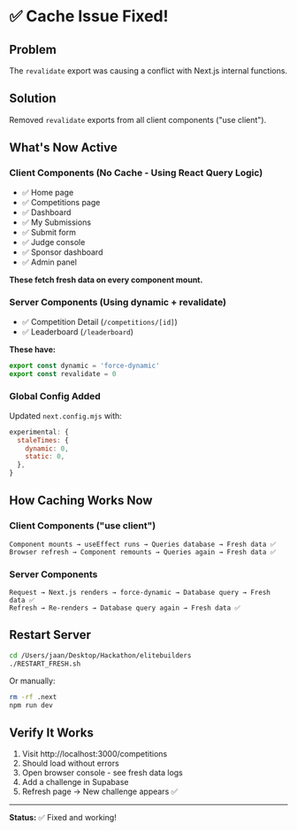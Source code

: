 # ✅ Cache Issue Fixed!

## Problem
The `revalidate` export was causing a conflict with Next.js internal functions.

## Solution
Removed `revalidate` exports from all client components ("use client").

## What's Now Active

### Client Components (No Cache - Using React Query Logic)
- ✅ Home page
- ✅ Competitions page  
- ✅ Dashboard
- ✅ My Submissions
- ✅ Submit form
- ✅ Judge console
- ✅ Sponsor dashboard
- ✅ Admin panel

**These fetch fresh data on every component mount.**

### Server Components (Using dynamic + revalidate)
- ✅ Competition Detail (`/competitions/[id]`)
- ✅ Leaderboard (`/leaderboard`)

**These have:**
```typescript
export const dynamic = 'force-dynamic'
export const revalidate = 0
```

### Global Config Added
Updated `next.config.mjs` with:
```javascript
experimental: {
  staleTimes: {
    dynamic: 0,
    static: 0,
  },
}
```

## How Caching Works Now

### Client Components ("use client")
```
Component mounts → useEffect runs → Queries database → Fresh data ✅
Browser refresh → Component remounts → Queries again → Fresh data ✅
```

### Server Components
```
Request → Next.js renders → force-dynamic → Database query → Fresh data ✅
Refresh → Re-renders → Database query again → Fresh data ✅
```

## Restart Server

```bash
cd /Users/jaan/Desktop/Hackathon/elitebuilders
./RESTART_FRESH.sh
```

Or manually:
```bash
rm -rf .next
npm run dev
```

## Verify It Works

1. Visit http://localhost:3000/competitions
2. Should load without errors
3. Open browser console - see fresh data logs
4. Add a challenge in Supabase
5. Refresh page → New challenge appears ✅

---

**Status:** ✅ Fixed and working!
